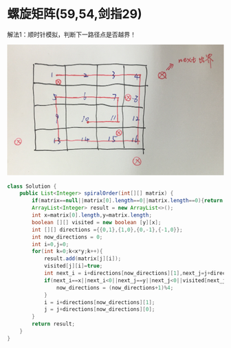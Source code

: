 # 螺旋矩阵(59,54,剑指29)

解法1：顺时针模拟，判断下一路径点是否越界！

![](https://github.com/lzz19980125/leetcode_notes/blob/main/picture%20bed/%E5%BE%AE%E4%BF%A1%E5%9B%BE%E7%89%87_20220624101504.png)

```java
class Solution {
    public List<Integer> spiralOrder(int[][] matrix) {
        if(matrix==null||matrix[0].length==0||matrix.length==0){return matrix;}
        ArrayList<Integer> result = new ArrayList<>();
        int x=matrix[0].length,y=matrix.length;
        boolean [][] visited = new boolean [y][x];
        int [][] directions ={{0,1},{1,0},{0,-1},{-1,0}};
        int now_directions = 0;
        int i=0,j=0;
        for(int k=0;k<x*y;k++){
            result.add(matrix[j][i]);
            visited[j][i]=true;
            int next_i = i+directions[now_directions][1],next_j=j+directions[now_directions][0];
            if(next_i==x||next_i<0||next_j==y||next_j<0||visited[next_j][next_i]==true){
                now_directions = (now_directions+1)%4;
            }
            i = i+directions[now_directions][1];
            j = j+directions[now_directions][0];
        }
        return result;
    }
}
```

